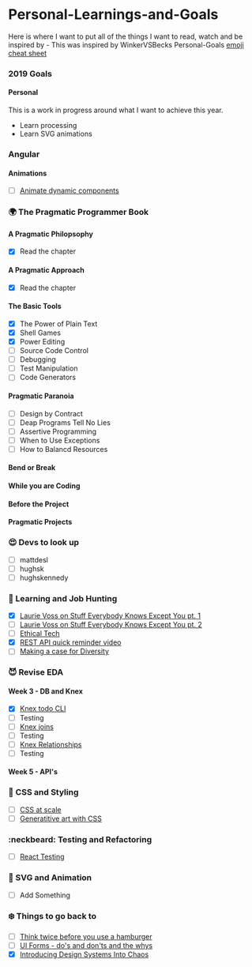 # Personal-Learnings-and-Goals
Here is where I want to put all of the things I want to read, watch and be inspired by - This was inspired by WinkerVSBecks Personal-Goals
[emoji cheat sheet](https://www.webpagefx.com/tools/emoji-cheat-sheet/)

### 2019 Goals
#### Personal
This is a work in progress around what I want to achieve this year.
- Learn processing
- Learn SVG animations

### Angular
#### Animations
- [ ] [Animate dynamic components](https://netbasal.com/animate-dynamic-components-in-angular-10681438bdd4)

### 🌍 The Pragmatic Programmer Book 
#### A Pragmatic Philopsophy
- [X] Read the chapter
#### A Pragmatic Approach
- [X] Read the chapter
#### The Basic Tools
- [X] The Power of Plain Text
- [X] Shell Games
- [X] Power Editing
- [ ] Source Code Control
- [ ] Debugging
- [ ] Test Manipulation
- [ ] Code Generators
#### Pragmatic Paranoia
- [ ] Design by Contract
- [ ] Deap Programs Tell No Lies
- [ ] Assertive Programming
- [ ] When to Use Exceptions
- [ ] How to Balancd Resources
#### Bend or Break
#### While you are Coding
#### Before the Project
#### Pragmatic Projects

### :heart_eyes: Devs to look up
- [ ] mattdesl
- [ ] hughsk
- [ ] hughskennedy

### :woman: Learning and Job Hunting
- [X] [Laurie Voss on Stuff Everybody Knows Except You pt. 1](https://www.youtube.com/watch?v=JIJZnF_L5KI)
- [ ] [Laurie Voss on Stuff Everybody Knows Except You pt. 2](https://www.youtube.com/watch?v=4H8VTCSbYQg)
- [ ] [Ethical Tech](https://medium.com/thrive-global/how-technology-hijacks-peoples-minds-from-a-magician-and-google-s-design-ethicist-56d62ef5edf3)
- [X] [REST API quick reminder video](https://www.youtube.com/watch?v=7YcW25PHnAA)
- [ ] [Making a case for Diversity](https://www.themandarin.com.au/91690-making-the-case-for-diversity-what-is-the-evidence/)

### :smiling_imp: Revise EDA
#### Week 3 - DB and Knex
- [X] [Knex todo CLI](https://github.com/kahu-2018/knex-todo-cli)
- [ ] Testing
- [ ] [Knex joins](https://github.com/kahu-2018/knex-joins-stories)
- [ ] Testing
- [ ] [Knex Relationships](https://github.com/kahu-2018/knex-relationships-stories)
- [ ] Testing
#### Week 5 - API's

### 🐙 CSS and Styling
- [ ] [CSS at scale](https://engineering.linkedin.com/blog/2018/04/css-at-scale--linkedins-new-open-source-projects-take-on-stylesh)
- [ ] [Generatitive art with CSS](https://www.youtube.com/watch?v=xatWR8MXeJM)

### :neckbeard: Testing and Refactoring 
- [ ] [React Testing](https://hacks.mozilla.org/2018/04/testing-strategies-for-react-and-redux/)

### 🐳 SVG and Animation
- [ ] Add Something

### ❄️ Things to go back to
- [ ] [Think twice before you use a hamburger](https://uxdesign.cc/death-by-hamburger-2d1db115352a)
- [ ] [UI Forms - do's and don'ts and the whys](https://uxdesign.cc/design-better-forms-96fadca0f49c)
- [x] [Introducing Design Systems Into Chaos](https://www.rethinkhq.com/videos/introducing-design-systems-into-chaos-diana-mounter-github)
